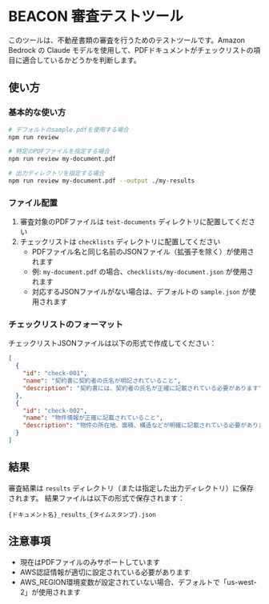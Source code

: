 # BEACON 審査テストツール

このツールは、不動産書類の審査を行うためのテストツールです。Amazon Bedrock の Claude モデルを使用して、PDFドキュメントがチェックリストの項目に適合しているかどうかを判断します。

## 使い方

### 基本的な使い方

```bash
# デフォルトのsample.pdfを使用する場合
npm run review

# 特定のPDFファイルを指定する場合
npm run review my-document.pdf

# 出力ディレクトリを指定する場合
npm run review my-document.pdf --output ./my-results
```

### ファイル配置

1. 審査対象のPDFファイルは `test-documents` ディレクトリに配置してください
2. チェックリストは `checklists` ディレクトリに配置してください
   - PDFファイル名と同じ名前のJSONファイル（拡張子を除く）が使用されます
   - 例: `my-document.pdf` の場合、`checklists/my-document.json` が使用されます
   - 対応するJSONファイルがない場合は、デフォルトの `sample.json` が使用されます

### チェックリストのフォーマット

チェックリストJSONファイルは以下の形式で作成してください：

```json
[
  {
    "id": "check-001",
    "name": "契約書に契約者の氏名が明記されていること",
    "description": "契約書には、契約者の氏名が正確に記載されている必要があります"
  },
  {
    "id": "check-002",
    "name": "物件情報が正確に記載されていること",
    "description": "物件の所在地、面積、構造などが明確に記載されている必要があります"
  }
]
```

## 結果

審査結果は `results` ディレクトリ（または指定した出力ディレクトリ）に保存されます。
結果ファイルは以下の形式で保存されます：

```
{ドキュメント名}_results_{タイムスタンプ}.json
```

## 注意事項

- 現在はPDFファイルのみサポートしています
- AWS認証情報が適切に設定されている必要があります
- AWS_REGION環境変数が設定されていない場合、デフォルトで「us-west-2」が使用されます
